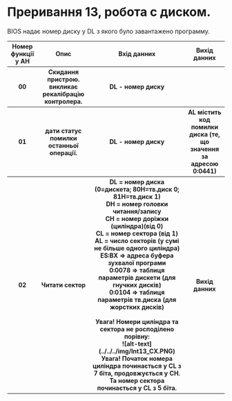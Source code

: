 # Преривання 13, робота с диском.

BIOS надає номер диску у DL з якого було завантажено программу.

<table>
  <tr>
    <th>Номер функції у AH</th>
    <th>Опис</th>
    <th>Вхід данних</th>
    <th>Вихід данних</th>
  </tr>
  <tr>
    <th>00</th>
    <th>Скидання пристрою. викликає рекалібрацію контролера.</th>
    <th>DL - номер диску</th>
    <th></th>
  </tr>
  <tr>
    <th>01</th>
    <th>дати статус помилки останньої операції.</th>
    <th>DL - номер диску</th>
    <th>AL містить код помилки диска (те, що значення за адресою 0:0441)</th>
  </tr>
  <tr>
    <th>02</th>
    <th>Читати сектор</th>
    <th>DL = номер диска (0=дискета; 80H=тв.диск 0; 81H=тв.диск 1)<br>
        DH = номер головки читання/запису<br>
        CH = номер доріжки (циліндра)(від 0)<br>
        CL = номер сектора (від 1)<br>
        AL = число секторів (у сумі не більше одного циліндра)<br>
        ES:BX => адреса буфера зухвалої програми<br>
        0:0078 => таблиця параметрів дискети (для гнучких дисків)<br>
        0:0104 => таблиця параметрів тв.диска (для жорстких дисків)<br>
<br>
        Увага! Номери циліндра та сектора не росподілено порівну: <br>
        ![alt-text](../../../img/Int13_CX.PNG)
                Увага! Початок номера циліндра починається у CL з 7 біта, продовжується у CH.
                       Та номер сектора починається у CL з 5 біта.</th>
    <th>Вихід данних</th>
  </tr>
</table>
